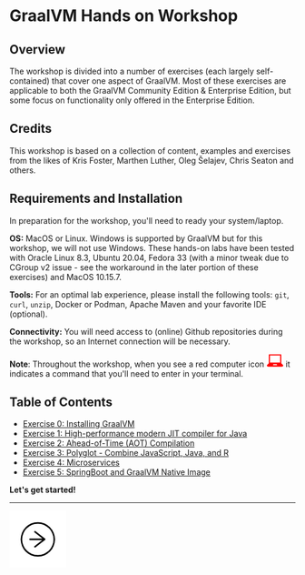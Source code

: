# GraalVM Hands on Workshop

## Overview

The workshop is divided into a number of exercises (each largely self-contained) that cover one aspect of GraalVM. Most of these exercises are applicable to both the GraalVM Community Edition & Enterprise Edition, but some focus on functionality only offered in the Enterprise Edition.

## Credits
This workshop is based on a collection of content, examples and exercises from the likes of Kris Foster, Marthen Luther, Oleg Šelajev, Chris Seaton and others.

## Requirements and Installation

In preparation for the workshop, you'll need to ready your system/laptop.

**OS:** MacOS or Linux. Windows is supported by GraalVM but for this workshop, we will not use Windows. These hands-on labs have been tested with Oracle Linux 8.3, Ubuntu 20.04, Fedora 33 (with a minor tweak due to CGroup v2 issue - see the workaround in the later portion of these exercises) and MacOS 10.15.7.

**Tools:** For an optimal lab experience, please install the following tools: `git`, `curl`, `unzip`, Docker or Podman, Apache Maven and your favorite IDE (optional).

**Connectivity:** You will need access to (online) Github repositories during the workshop, so an Internet connection will be necessary.

**Note**: 
Throughout the workshop, when you see a red computer icon ![user input](images/userinput.png) it indicates a command that you'll need to enter in your terminal. 


   
## Table of Contents


* [Exercise 0: Installing GraalVM](./ex00/)
* [Exercise 1: High-performance modern JIT compiler for Java](./ex01/)
* [Exercise 2: Ahead-of-Time (AOT) Compilation](./ex02/)
* [Exercise 3: Polyglot - Combine JavaScript, Java, and R](./ex03/)
* [Exercise 4: Microservices](./ex04/)
* [Exercise 5: SpringBoot  and GraalVM Native Image](./ex05/)


**Let's get started!**

---
<a href="ex00/"><img src="images/noun_Next_511450_100.png"></a>